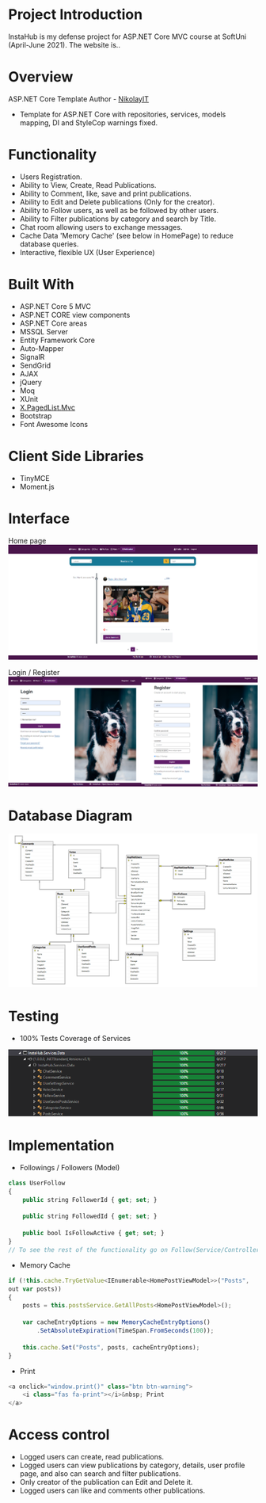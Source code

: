 # Project Introduction
InstaHub is my defense project for ASP.NET Core MVC course at SoftUni (April-June 2021). The website is..

# Overview
ASP.NET Core Template Author - 
<a href="https://github.com/NikolayIT" target="_blank">NikolayIT</a>
* Template for ASP.NET Core with repositories, services, models mapping, DI and StyleCop warnings fixed.

# Functionality
* Users Registration.
* Ability to View, Create, Read Publications.
* Ability to Comment, like, save and print publications.
* Ability to Edit and Delete publications (Only for the creator).
* Ability to Follow users, as well as be followed by other users.
* Ability to Filter publications by category and search by Title.
* Chat room allowing users to exchange messages.
* Cache Data 'Memory Cache' (see below in HomePage) to reduce database queries.
* Interactive, flexible UX (User Experience)

# Built With
* ASP.NET Core 5 MVC
* ASP.NET CORE view components
* ASP.NET Core areas
* MSSQL Server
* Entity Framework Core
* Auto-Mapper
* SignalR
* SendGrid
* AJAX
* jQuery
* Moq
* XUnit
* <a href="https://www.nuget.org/packages/X.PagedList.Mvc/">X.PagedList.Mvc</a>
* Bootstrap
* Font Awesome Icons

# Client Side Libraries
* TinyMCE
* Moment.js

# Interface

Home page
![](HomePage.jpg)

Login / Register
![](login_register.jpg)

# Database Diagram

![](DBDiagram.jpg)

# Testing

* 100% Tests Coverage of Services

![](ServicesCodeCoverage.jpg)

# Implementation

* Followings / Followers (Model)
```javascript
class UserFollow
{
    public string FollowerId { get; set; }

    public string FollowedId { get; set; }

    public bool IsFollowActive { get; set; }
}
// To see the rest of the functionality go on Follow(Service/Controller)
```

* Memory Cache
```javascript
if (!this.cache.TryGetValue<IEnumerable<HomePostViewModel>>("Posts",
out var posts))
{
    posts = this.postsService.GetAllPosts<HomePostViewModel>();

    var cacheEntryOptions = new MemoryCacheEntryOptions()
        .SetAbsoluteExpiration(TimeSpan.FromSeconds(100));

    this.cache.Set("Posts", posts, cacheEntryOptions);
}
```
* Print
```javascript
<a onclick="window.print()" class="btn btn-warning">
    <i class="fas fa-print"></i>&nbsp; Print
</a>
```

# Access control
* Logged users can create, read publications.
* Logged users can view publications by category, details, user profile page, and also can search and filter publications.
* Only creator of the publication can Edit and Delete it.
* Logged users can like and comments other publications.